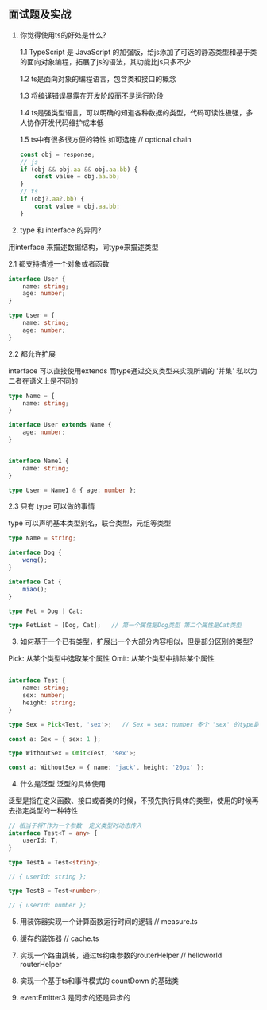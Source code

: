 ## 面试题及实战

1. 你觉得使用ts的好处是什么?

    1.1 TypeScript 是 JavaScript 的加强版，给js添加了可选的静态类型和基于类的面向对象编程，拓展了js的语法，其功能比js只多不少
    
    1.2 ts是面向对象的编程语言，包含类和接口的概念
    
    1.3 将编译错误暴露在开发阶段而不是运行阶段
    
    1.4 ts是强类型语言，可以明确的知道各种数据的类型，代码可读性极强，多人协作开发代码维护成本低

    1.5 ts中有很多很方便的特性 如可选链  // optional chain

    ```ts
    const obj = response;
    // js
    if (obj && obj.aa && obj.aa.bb) {
        const value = obj.aa.bb;
    }
    // ts
    if (obj?.aa?.bb) {
        const value = obj.aa.bb;
    }
    ```

2. type 和 interface 的异同?

用interface 来描述数据结构，同type来描述类型

2.1 都支持描述一个对象或者函数

```ts
interface User {
    name: string;
    age: number;
}

type User = {
    name: string;
    age: number;
}
```

2.2 都允许扩展

interface 可以直接使用extends 而type通过交叉类型来实现所谓的 '并集' 私以为二者在语义上是不同的

```ts
type Name = {
    name: string;
}

interface User extends Name {
    age: number;
}


interface Name1 {
    name: string;
}

type User = Name1 & { age: number };
```

2.3 只有 type 可以做的事情

type 可以声明基本类型别名，联合类型，元组等类型

```ts
type Name = string;

interface Dog {
    wong();
}

interface Cat {
    miao();
}

type Pet = Dog | Cat;

type PetList = [Dog, Cat];   // 第一个属性是Dog类型 第二个属性是Cat类型
```

3. 如何基于一个已有类型，扩展出一个大部分内容相似，但是部分区别的类型?

Pick: 从某个类型中选取某个属性
Omit: 从某个类型中排除某个属性

```ts

interface Test {
    name: string;
    sex: number;
    height: string;
}

type Sex = Pick<Test, 'sex'>;   // Sex = sex: number 多个 'sex' 的type副本 共用一个基类 'Test' 中的sex 类型 当发生变更时只需修改基类 单一原则

const a: Sex = { sex: 1 };

type WithoutSex = Omit<Test, 'sex'>;

const a: WithoutSex = { name: 'jack', height: '20px' };
```

4. 什么是泛型 泛型的具体使用

泛型是指在定义函数、接口或者类的时候，不预先执行具体的类型，使用的时候再去指定类型的一种特性

```ts
// 相当于将T作为一个参数  定义类型时动态传入
interface Test<T = any> {
    userId: T;
}

type TestA = Test<string>;

// { userId: string };

type TestB = Test<number>;

// { userId: number };
```

5. 用装饰器实现一个计算函数运行时间的逻辑   // measure.ts

6. 缓存的装饰器   // cache.ts

7. 实现一个路由跳转，通过ts约束参数的routerHelper   // helloworld routerHelper

8. 实现一个基于ts和事件模式的 countDown 的基础类

9. eventEmitter3 是同步的还是异步的
